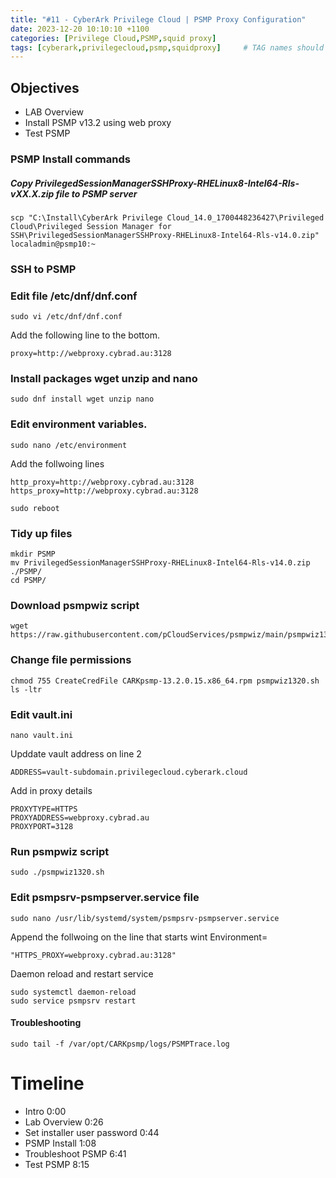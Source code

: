 ```yaml
---
title: "#11 - CyberArk Privilege Cloud | PSMP Proxy Configuration"
date: 2023-12-20 10:10:10 +1100
categories: [Privilege Cloud,PSMP,squid proxy]
tags: [cyberark,privilegecloud,psmp,squidproxy]     # TAG names should always be lowercase
---
```


## Objectives
- LAB Overview
- Install PSMP v13.2 using web proxy
- Test PSMP

### PSMP Install commands

##### Copy PrivilegedSessionManagerSSHProxy-RHELinux8-Intel64-Rls-vXX.X.zip file to PSMP server

```
scp "C:\Install\CyberArk Privilege Cloud_14.0_1700448236427\Privileged Cloud\Privileged Session Manager for SSH\PrivilegedSessionManagerSSHProxy-RHELinux8-Intel64-Rls-v14.0.zip" localadmin@psmp10:~
```

### SSH to PSMP

### Edit file /etc/dnf/dnf.conf

```
sudo vi /etc/dnf/dnf.conf
```
Add the following line to the bottom.

```
proxy=http://webproxy.cybrad.au:3128
```

### Install packages wget unzip and nano

```
sudo dnf install wget unzip nano
```

### Edit environment variables.

```
sudo nano /etc/environment
```
Add the follwoing lines

```
http_proxy=http://webproxy.cybrad.au:3128
https_proxy=http://webproxy.cybrad.au:3128
```

```
sudo reboot
```

### Tidy up files

```
mkdir PSMP
mv PrivilegedSessionManagerSSHProxy-RHELinux8-Intel64-Rls-v14.0.zip ./PSMP/
cd PSMP/
```

### Download psmpwiz script
```
wget https://raw.githubusercontent.com/pCloudServices/psmpwiz/main/psmpwiz1320.sh
```

### Change file permissions
```
chmod 755 CreateCredFile CARKpsmp-13.2.0.15.x86_64.rpm psmpwiz1320.sh
ls -ltr
```

### Edit vault.ini
```
nano vault.ini
```
Upddate vault address on line 2
```
ADDRESS=vault-subdomain.privilegecloud.cyberark.cloud
```
Add in proxy details
```
PROXYTYPE=HTTPS
PROXYADDRESS=webproxy.cybrad.au
PROXYPORT=3128
```

### Run psmpwiz script
```
sudo ./psmpwiz1320.sh
```

### Edit psmpsrv-psmpserver.service file
```
sudo nano /usr/lib/systemd/system/psmpsrv-psmpserver.service
```
Append the follwoing on the line that starts wint Environment=
```
"HTTPS_PROXY=webproxy.cybrad.au:3128"
```
Daemon reload and restart service
```
sudo systemctl daemon-reload
sudo service psmpsrv restart
```

#### Troubleshooting
```
sudo tail -f /var/opt/CARKpsmp/logs/PSMPTrace.log
```

# Timeline
- Intro 0:00
- Lab Overview 0:26
- Set installer user password 0:44
- PSMP Install 1:08
- Troubleshoot PSMP 6:41
- Test PSMP 8:15